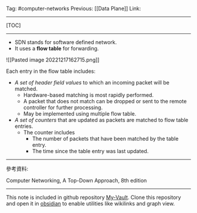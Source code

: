 Tag: #computer-networks 
Previous: [[Data Plane]]
Link: 

---

[TOC]

---

- SDN stands for software defined network.
- It uses a **flow table** for forwarding.

![[Pasted image 20221217162715.png]]

Each entry in the flow table includes:

- *A set of header field values* to which an incoming packet will be matched.
	- Hardware-based matching is most rapidly performed.
	- A packet that does not match can be dropped or sent to the remote controller for further processing.
	- May be implemented using multiple flow table.
- *A set of counters* that are updated as packets are matched to flow table entries.
	- The counter includes 
		- The number of packets that have been matched by the table entry.
		- The time since the table entry was last updated.

---

參考資料:

Computer Networking, A Top-Down Approach, 8th edition

---

This note is included in github repository [My-Vault](https://github.com/LittleD3092/My-Vault.git). Clone this repository and open it in [obsidian](https://obsidian.md/) to enable utilities like wikilinks and graph view.